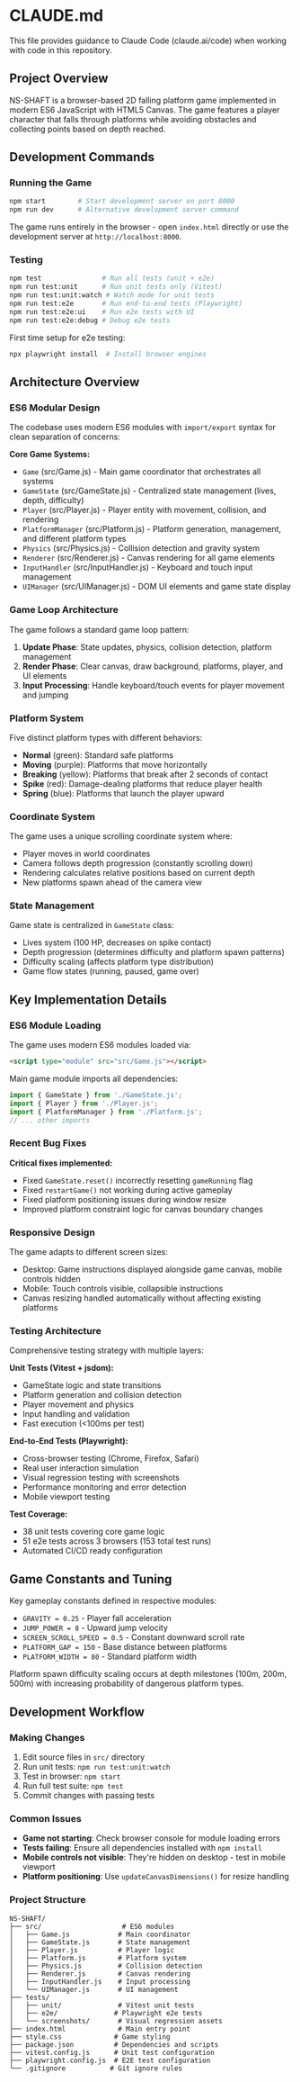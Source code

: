 # CLAUDE.md

This file provides guidance to Claude Code (claude.ai/code) when working with code in this repository.

## Project Overview

NS-SHAFT is a browser-based 2D falling platform game implemented in modern ES6 JavaScript with HTML5 Canvas. The game features a player character that falls through platforms while avoiding obstacles and collecting points based on depth reached.

## Development Commands

### Running the Game
```bash
npm start        # Start development server on port 8000
npm run dev      # Alternative development server command
```

The game runs entirely in the browser - open `index.html` directly or use the development server at `http://localhost:8000`.

### Testing
```bash
npm test               # Run all tests (unit + e2e)
npm run test:unit      # Run unit tests only (Vitest)
npm run test:unit:watch # Watch mode for unit tests
npm run test:e2e       # Run end-to-end tests (Playwright)
npm run test:e2e:ui    # Run e2e tests with UI
npm run test:e2e:debug # Debug e2e tests
```

First time setup for e2e testing:
```bash
npx playwright install  # Install browser engines
```

## Architecture Overview

### ES6 Modular Design
The codebase uses modern ES6 modules with `import/export` syntax for clean separation of concerns:

**Core Game Systems:**
- `Game` (src/Game.js) - Main game coordinator that orchestrates all systems
- `GameState` (src/GameState.js) - Centralized state management (lives, depth, difficulty)
- `Player` (src/Player.js) - Player entity with movement, collision, and rendering
- `PlatformManager` (src/Platform.js) - Platform generation, management, and different platform types
- `Physics` (src/Physics.js) - Collision detection and gravity system
- `Renderer` (src/Renderer.js) - Canvas rendering for all game elements
- `InputHandler` (src/InputHandler.js) - Keyboard and touch input management
- `UIManager` (src/UIManager.js) - DOM UI elements and game state display

### Game Loop Architecture
The game follows a standard game loop pattern:
1. **Update Phase**: State updates, physics, collision detection, platform management
2. **Render Phase**: Clear canvas, draw background, platforms, player, and UI elements
3. **Input Processing**: Handle keyboard/touch events for player movement and jumping

### Platform System
Five distinct platform types with different behaviors:
- **Normal** (green): Standard safe platforms
- **Moving** (purple): Platforms that move horizontally
- **Breaking** (yellow): Platforms that break after 2 seconds of contact
- **Spike** (red): Damage-dealing platforms that reduce player health
- **Spring** (blue): Platforms that launch the player upward

### Coordinate System
The game uses a unique scrolling coordinate system where:
- Player moves in world coordinates
- Camera follows depth progression (constantly scrolling down)
- Rendering calculates relative positions based on current depth
- New platforms spawn ahead of the camera view

### State Management
Game state is centralized in `GameState` class:
- Lives system (100 HP, decreases on spike contact)
- Depth progression (determines difficulty and platform spawn patterns)
- Difficulty scaling (affects platform type distribution)
- Game flow states (running, paused, game over)

## Key Implementation Details

### ES6 Module Loading
The game uses modern ES6 modules loaded via:
```html
<script type="module" src="src/Game.js"></script>
```

Main game module imports all dependencies:
```javascript
import { GameState } from './GameState.js';
import { Player } from './Player.js';
import { PlatformManager } from './Platform.js';
// ... other imports
```

### Recent Bug Fixes
**Critical fixes implemented:**
- Fixed `GameState.reset()` incorrectly resetting `gameRunning` flag
- Fixed `restartGame()` not working during active gameplay
- Fixed platform positioning issues during window resize
- Improved platform constraint logic for canvas boundary changes

### Responsive Design
The game adapts to different screen sizes:
- Desktop: Game instructions displayed alongside game canvas, mobile controls hidden
- Mobile: Touch controls visible, collapsible instructions
- Canvas resizing handled automatically without affecting existing platforms

### Testing Architecture
Comprehensive testing strategy with multiple layers:

**Unit Tests (Vitest + jsdom):**
- GameState logic and state transitions
- Platform generation and collision detection
- Player movement and physics
- Input handling and validation
- Fast execution (<100ms per test)

**End-to-End Tests (Playwright):**
- Cross-browser testing (Chrome, Firefox, Safari)
- Real user interaction simulation
- Visual regression testing with screenshots
- Performance monitoring and error detection
- Mobile viewport testing

**Test Coverage:**
- 38 unit tests covering core game logic
- 51 e2e tests across 3 browsers (153 total test runs)
- Automated CI/CD ready configuration

## Game Constants and Tuning

Key gameplay constants defined in respective modules:
- `GRAVITY = 0.25` - Player fall acceleration
- `JUMP_POWER = 8` - Upward jump velocity
- `SCREEN_SCROLL_SPEED = 0.5` - Constant downward scroll rate
- `PLATFORM_GAP = 150` - Base distance between platforms
- `PLATFORM_WIDTH = 80` - Standard platform width

Platform spawn difficulty scaling occurs at depth milestones (100m, 200m, 500m) with increasing probability of dangerous platform types.

## Development Workflow

### Making Changes
1. Edit source files in `src/` directory
2. Run unit tests: `npm run test:unit:watch`
3. Test in browser: `npm start`
4. Run full test suite: `npm test`
5. Commit changes with passing tests

### Common Issues
- **Game not starting**: Check browser console for module loading errors
- **Tests failing**: Ensure all dependencies installed with `npm install`
- **Mobile controls not visible**: They're hidden on desktop - test in mobile viewport
- **Platform positioning**: Use `updateCanvasDimensions()` for resize handling

### Project Structure
```
NS-SHAFT/
├── src/                    # ES6 modules
│   ├── Game.js            # Main coordinator
│   ├── GameState.js       # State management
│   ├── Player.js          # Player logic
│   ├── Platform.js        # Platform system
│   ├── Physics.js         # Collision detection
│   ├── Renderer.js        # Canvas rendering
│   ├── InputHandler.js    # Input processing
│   └── UIManager.js       # UI management
├── tests/
│   ├── unit/              # Vitest unit tests
│   ├── e2e/              # Playwright e2e tests
│   └── screenshots/       # Visual regression assets
├── index.html             # Main entry point
├── style.css             # Game styling
├── package.json          # Dependencies and scripts
├── vitest.config.js      # Unit test configuration
├── playwright.config.js  # E2E test configuration
└── .gitignore           # Git ignore rules
```